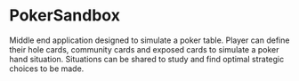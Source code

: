 # PokerSandbox
 Middle end application designed to simulate a poker table. 
 Player can define their hole cards, community cards and exposed cards to simulate a poker hand situation. 
 Situations can be shared to study and find optimal strategic choices to be made. 
 
